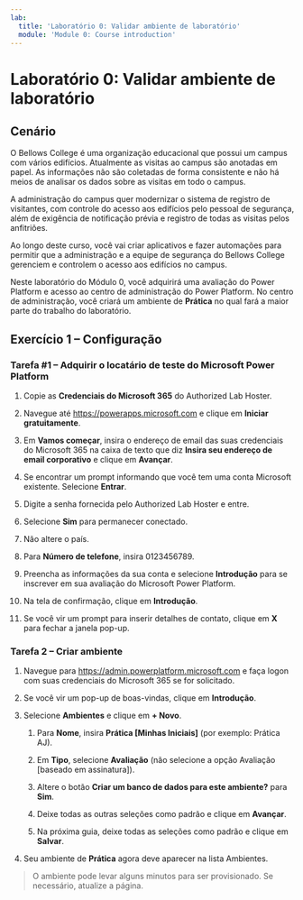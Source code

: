 ```yaml
---
lab:
  title: 'Laboratório 0: Validar ambiente de laboratório'
  module: 'Module 0: Course introduction'
---
```


# <a name="lab-0-validate-lab-environment"></a>Laboratório 0: Validar ambiente de laboratório

## <a name="scenario"></a>Cenário

O Bellows College é uma organização educacional que possui um campus com vários edifícios. Atualmente as visitas ao campus são anotadas em papel. As informações não são coletadas de forma consistente e não há meios de analisar os dados sobre as visitas em todo o campus.

A administração do campus quer modernizar o sistema de registro de visitantes, com controle do acesso aos edifícios pelo pessoal de segurança, além de exigência de notificação prévia e registro de todas as visitas pelos anfitriões.

Ao longo deste curso, você vai criar aplicativos e fazer automações para permitir que a administração e a equipe de segurança do Bellows College gerenciem e controlem o acesso aos edifícios no campus.

Neste laboratório do Módulo 0, você adquirirá uma avaliação do Power Platform e acesso ao centro de administração do Power Platform. No centro de administração, você criará um ambiente de **Prática** no qual fará a maior parte do trabalho do laboratório.

## <a name="exercise-1--setup"></a>Exercício 1 – Configuração

### <a name="task-1---acquire-your-microsoft-power-platform-trial-tenant"></a>Tarefa \#1 – Adquirir o locatário de teste do Microsoft Power Platform

1. Copie as **Credenciais do Microsoft 365** do Authorized Lab Hoster.

1. Navegue até <https://powerapps.microsoft.com> e clique em **Iniciar gratuitamente**.

1. Em **Vamos começar**, insira o endereço de email das suas credenciais do Microsoft 365 na caixa de texto que diz **Insira seu endereço de email corporativo** e clique em **Avançar**.

1. Se encontrar um prompt informando que você tem uma conta Microsoft existente. Selecione **Entrar**.

1. Digite a senha fornecida pelo Authorized Lab Hoster e entre.

1. Selecione **Sim** para permanecer conectado.

1. Não altere o país.

1. Para **Número de telefone**, insira 0123456789.

1. Preencha as informações da sua conta e selecione **Introdução** para se inscrever em sua avaliação do Microsoft Power Platform.

1. Na tela de confirmação, clique em **Introdução**.

1. Se você vir um prompt para inserir detalhes de contato, clique em **X** para fechar a janela pop-up.

### <a name="task-2--create-environment"></a>Tarefa 2 – Criar ambiente

1. Navegue para <https://admin.powerplatform.microsoft.com> e faça logon com suas credenciais do Microsoft 365 se for solicitado.

1. Se você vir um pop-up de boas-vindas, clique em **Introdução**.

1. Selecione **Ambientes** e clique em **+ Novo**.

    1. Para **Nome**, insira **Prática [Minhas Iniciais]** (por exemplo: Prática AJ).

    1. Em **Tipo**, selecione **Avaliação** (não selecione a opção Avaliação [baseado em assinatura]).

    1. Altere o botão **Criar um banco de dados para este ambiente?** para **Sim**.

    1. Deixe todas as outras seleções como padrão e clique em **Avançar**.

    1. Na próxima guia, deixe todas as seleções como padrão e clique em **Salvar**.

1. Seu ambiente de **Prática** agora deve aparecer na lista Ambientes.

> O ambiente pode levar alguns minutos para ser provisionado. Se necessário, atualize a página.

